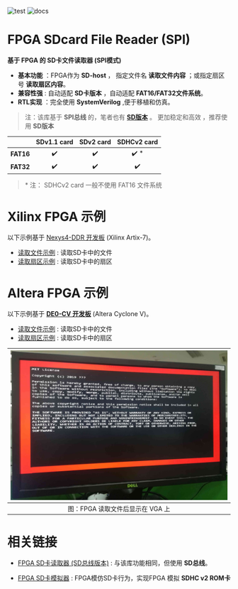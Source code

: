 ![test](https://img.shields.io/badge/test-passing-green.svg)
![docs](https://img.shields.io/badge/docs-passing-green.svg)

FPGA SDcard File Reader (SPI)
===========================
**基于 FPGA 的 SD卡文件读取器 (SPI模式)**

* **基本功能** ：FPGA作为 **SD-host** ， 指定文件名 **读取文件内容** ；或指定扇区号 **读取扇区内容**。
* **兼容性强** : 自动适配 **SD卡版本** ，自动适配 **FAT16/FAT32文件系统**。
* **RTL实现** ：完全使用 **SystemVerilog**  ,便于移植和仿真。

> 注：该库基于 **SPI总线** 的，笔者也有 **[SD版本](https://github.com/WangXuan95/FPGA-SDcard-Reader/ "SD版本")** 。 更加稳定和高效 ，推荐使用 **SD版本** 

|           |  SDv1.1 card       |  SDv2 card          | SDHCv2 card           |
| :-----:   | :------------:     |   :------------:    | :------------:        |
| **FAT16** | :heavy_check_mark: |  :heavy_check_mark: | :heavy_check_mark: \* |
| **FAT32** | :heavy_check_mark: |  :heavy_check_mark: | :heavy_check_mark:    |

> \* 注： SDHCv2 card 一般不使用 FAT16 文件系统


# Xilinx FPGA 示例

以下示例基于 [Nexys4-DDR 开发板](http://www.digilent.com.cn/products/product-nexys-4-ddr-artix-7-fpga-trainer-board.html) (Xilinx Artix-7)。

* [读取文件示例](./Nexys4-ReadFile/ "读取文件示例") : 读取SD卡中的文件
* [读取扇区示例](./Nexys4-ReadSector/ "读取扇区示例") : 读取SD卡中的扇区


# Altera FPGA 示例

以下示例基于 [**DE0-CV 开发板**](https://www.terasic.com.tw/cgi-bin/page/archive.pl?Language=English&CategoryNo=163&No=921) (Altera Cyclone V)。

* [读取文件示例](./DE0-CV-ReadFile/ "读取文件示例") : 读取SD卡中的文件
* [读取扇区示例](./DE0-CV-ReadSector/ "读取扇区示例") : 读取SD卡中的扇区

| ![读取文件后显示在VGA](./images/screen.jpg) |
| :------: |
| 图：FPGA 读取文件后显示在 VGA 上 |


# 相关链接

* [FPGA SD卡读取器 (SD总线版本)](https://github.com/WangXuan95/FPGA-SDcard-Reader/ "SD总线版本") : 与该库功能相同，但使用 **SD总线**。

* [FPGA SD卡模拟器](https://github.com/WangXuan95/FPGA-SDcard-Simulator/ "SD卡模拟器") : FPGA模仿SD卡行为，实现FPGA 模拟 **SDHC v2 ROM卡**
